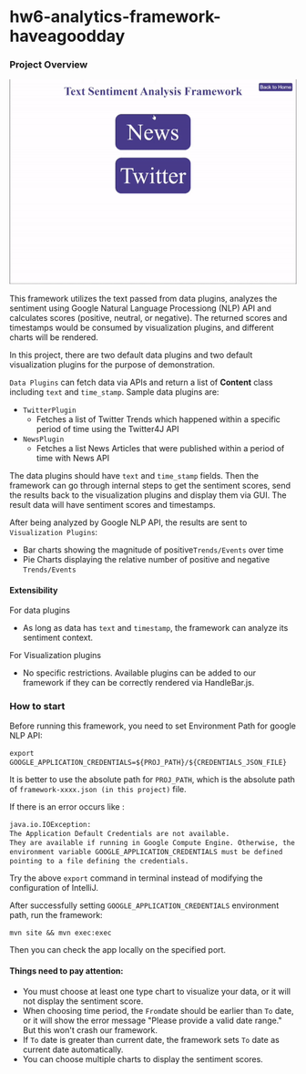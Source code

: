 # hw6-analytics-framework-haveagoodday

### Project Overview
![Overview](./framework.gif)

This framework utilizes the text passed from data plugins, analyzes the sentiment using Google Natural Language Processiong (NLP) API and calculates scores (positive, neutral, or negative). The returned scores and timestamps would be consumed by visualization plugins, and different charts will be rendered.

In this project, there are two default data plugins and two default visualization plugins for the purpose of demonstration. 

`Data Plugins` can fetch data via APIs and return a list of **Content** class including `text` and `time_stamp`. Sample data plugins are:

-   `TwitterPlugin`
    -   Fetches a list of Twitter Trends which happened within a specific period of time using the Twitter4J API
-   `NewsPlugin`
    -   Fetches a list News Articles that were published within a period of time with News API

The data plugins should have `text` and `time_stamp` fields. Then the framework can go through internal steps to get the sentiment scores, send the results back to the visualization plugins and display them via GUI. 
The result data will have sentiment scores and timestamps.

After being analyzed by Google NLP API, the results are sent to `Visualization Plugins`:

-   Bar charts showing the magnitude of positive`Trends/Events` over time
-   Pie Charts displaying the relative number of positive and negative `Trends/Events`

#### Extensibility
For data plugins 
- As long as data has `text` and `timestamp`, the framework can analyze its sentiment context. 

For Visualization plugins
- No specific restrictions. Available plugins can be added to our framework if they can be correctly rendered via HandleBar.js.

### How to start

Before running this framework, you need to set Environment Path for google NLP API:
````shell
export GOOGLE_APPLICATION_CREDENTIALS=${PROJ_PATH}/${CREDENTIALS_JSON_FILE}
````

It is better to use the absolute path for `PROJ_PATH`, which is the absolute path of `framework-xxxx.json (in this project)` file.

If there is an error occurs like :
```
java.io.IOException: 
The Application Default Credentials are not available. 
They are available if running in Google Compute Engine. Otherwise, the environment variable GOOGLE_APPLICATION_CREDENTIALS must be defined pointing to a file defining the credentials.
```
Try the above `export` command in terminal instead of modifying the configuration of IntelliJ.

After successfully setting `GOOGLE_APPLICATION_CREDENTIALS` environment path, run the framework:
<br>
````
mvn site && mvn exec:exec
````
Then you can check the app locally on the specified port.

#### Things need to pay attention:
- You must choose at least one type chart to visualize your data, or it will not display the sentiment score.
- When choosing time period, the `From`date should be earlier than `To` date, or it will show the error message "Please provide a valid date range." But this won't crash our framework.
- If `To` date is greater than current date, the framework sets `To` date as current date automatically.
- You can choose multiple charts to display the sentiment scores.
